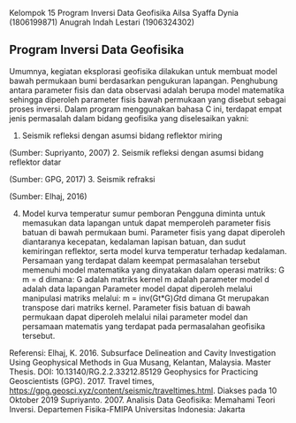 Kelompok 15
Program Inversi Data Geofisika
Ailsa Syaffa Dynia (1806199871)
Anugrah Indah Lestari (1906324302)

## Program Inversi Data Geofisika
Umumnya, kegiatan eksplorasi geofisika dilakukan untuk membuat model bawah permukaan bumi berdasarkan pengukuran lapangan. Penghubung antara parameter fisis dan data observasi adalah berupa model matematika sehingga diperoleh parameter fisis bawah permukaan yang disebut sebagai proses inversi. Dalam program menggunakan bahasa C ini, terdapat empat jenis permasalah dalam bidang geofisika yang diselesaikan yakni:
1.	Seismik refleksi dengan asumsi bidang reflektor miring
  
(Sumber: Supriyanto, 2007)
2.	Seismik refleksi dengan asumsi bidang reflektor datar
  
(Sumber: GPG, 2017)
3.	Seismik refraksi
 
(Sumber: Elhaj, 2016)

4.	Model kurva temperatur sumur pemboran
Pengguna diminta untuk memasukan data lapangan untuk dapat memperoleh parameter fisis batuan di bawah permukaan bumi. Parameter fisis yang dapat diperoleh diantaranya kecepatan, kedalaman lapisan batuan, dan sudut kemiringan reflektor, serta model kurva temperatur terhadap kedalaman. Persamaan yang terdapat dalam keempat permasalahan tersebut memenuhi model matematika yang dinyatakan dalam operasi matriks:
G m = d
dimana: 
G adalah matriks kernel
m adalah parameter model
d adalah data lapangan 
Parameter model dapat diperoleh melalui manipulasi matriks melalui:
m = inv(Gt*G)*Gt*d
dimana Gt merupakan transpose dari matriks kernel.
Parameter fisis batuan di bawah permukaan dapat diperoleh melalui nilai parameter model dan persamaan matematis yang terdapat pada permasalahan geofisika tersebut.

Referensi:
Elhaj, K. 2016. Subsurface Delineation and Cavity Investigation Using Geophysical Methods in Gua Musang, Kelantan, Malaysia. Master Thesis. DOI: 10.13140/RG.2.2.33212.85129
Geophysics for Practicing Geoscientists (GPG). 2017. Travel times, https://gpg.geosci.xyz/content/seismic/traveltimes.html. Diakses pada 10 Oktober 2019
Supriyanto. 2007. Analisis Data Geofisika: Memahami Teori Inversi. Departemen Fisika-FMIPA Universitas Indonesia: Jakarta
